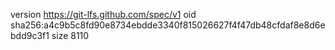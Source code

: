 version https://git-lfs.github.com/spec/v1
oid sha256:a4c9b5c8fd90e8734ebdde3340f815026627f4f47db48cfdaf8e8d6ebdd9c3f1
size 8110
